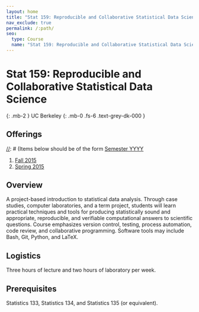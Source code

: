 ```yaml
---
layout: home
title: "Stat 159: Reproducible and Collaborative Statistical Data Science"
nav_exclude: true
permalink: /:path/
seo:
  type: Course
  name: "Stat 159: Reproducible and Collaborative Statistical Data Science"
---
```


# Stat 159: Reproducible and Collaborative Statistical Data Science
{: .mb-2 }
UC Berkeley
{: .mb-0 .fs-6 .text-grey-dk-000 }


## Offerings

[//]: # (Items below should be of the form [Semester YYYY](semester-year)

[//]: # (Notably the paths should not have leading slashes in real sites.)

1. [Fall 2015](http://www.jarrodmillman.com/stat159-fall2015)
1. [Spring 2015](https://github.com/berkeley-stat159/spring-2015)

## Overview

A project-based introduction to statistical data analysis. Through case studies, computer laboratories, and a term project, students will learn practical techniques and tools for producing statistically sound and appropriate, reproducible, and verifiable computational answers to scientific questions. Course emphasizes version control, testing, process automation, code review, and collaborative programming. Software tools may include Bash, Git, Python, and LaTeX.

## Logistics

Three hours of lecture and two hours of laboratory per week. 

## Prerequisites

Statistics 133, Statistics 134, and Statistics 135 (or equivalent).
